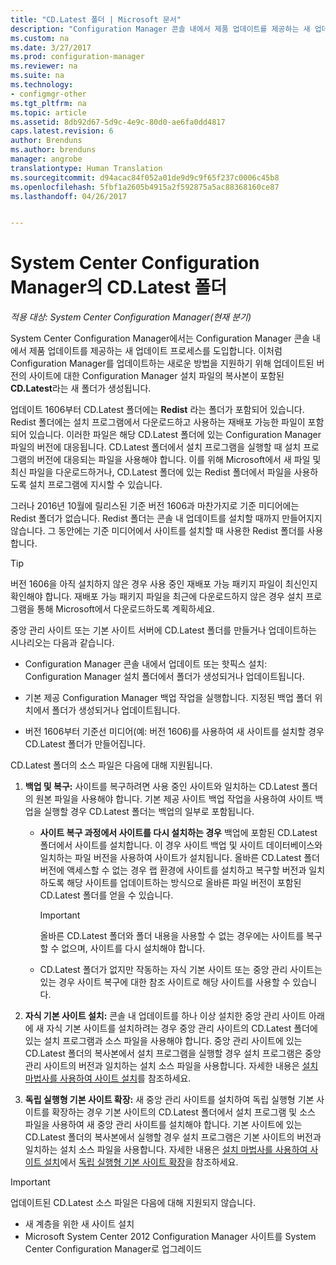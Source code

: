 ```yaml
---
title: "CD.Latest 폴더 | Microsoft 문서"
description: "Configuration Manager 콘솔 내에서 제품 업데이트를 제공하는 새 업데이트 프로세스에 대해 알아봅니다."
ms.custom: na
ms.date: 3/27/2017
ms.prod: configuration-manager
ms.reviewer: na
ms.suite: na
ms.technology:
- configmgr-other
ms.tgt_pltfrm: na
ms.topic: article
ms.assetid: 8db92d67-5d9c-4e9c-80d0-ae6fa0dd4817
caps.latest.revision: 6
author: Brenduns
ms.author: brenduns
manager: angrobe
translationtype: Human Translation
ms.sourcegitcommit: d94acac84f052a01de9d9c9f65f237c0006c45b8
ms.openlocfilehash: 5fbf1a2605b4915a2f592875a5ac88368160ce87
ms.lasthandoff: 04/26/2017


---
```

# <a name="the-cdlatest-folder-for-system-center-configuration-manager"></a>System Center Configuration Manager의 CD.Latest 폴더

*적용 대상: System Center Configuration Manager(현재 분기)*

System Center Configuration Manager에서는 Configuration Manager 콘솔 내에서 제품 업데이트를 제공하는 새 업데이트 프로세스를 도입합니다. 이처럼 Configuration Manager를 업데이트하는 새로운 방법을 지원하기 위해 업데이트된 버전의 사이트에 대한 Configuration Manager 설치 파일의 복사본이 포함된 **CD.Latest**라는 새 폴더가 생성됩니다.  

업데이트 1606부터 CD.Latest 폴더에는 **Redist** 라는 폴더가 포함되어 있습니다. Redist 폴더에는 설치 프로그램에서 다운로드하고 사용하는 재배포 가능한 파일이 포함되어 있습니다. 이러한 파일은 해당 CD.Latest 폴더에 있는 Configuration Manager 파일의 버전에 대응됩니다. CD.Latest 폴더에서 설치 프로그램을 실행할 때 설치 프로그램의 버전에 대응되는 파일을 사용해야 합니다. 이를 위해 Microsoft에서 새 파일 및 최신 파일을 다운로드하거나, CD.Latest 폴더에 있는 Redist 폴더에서 파일을 사용하도록 설치 프로그램에 지시할 수 있습니다.

그러나 2016년 10월에 릴리스된 기준 버전 1606과 마찬가지로 기준 미디어에는 Redist 폴더가 없습니다. Redist 폴더는 콘솔 내 업데이트를 설치할 때까지 만들어지지 않습니다. 그 동안에는 기준 미디어에서 사이트를 설치할 때 사용한 Redist 폴더를 사용합니다.  

> [!TIP]
> 버전 1606을 아직 설치하지 않은 경우 사용 중인 재배포 가능 패키지 파일이 최신인지 확인해야 합니다. 재배포 가능 패키지 파일을 최근에 다운로드하지 않은 경우 설치 프로그램을 통해 Microsoft에서 다운로드하도록 계획하세요.   

 중앙 관리 사이트 또는 기본 사이트 서버에 CD.Latest 폴더를 만들거나 업데이트하는 시나리오는 다음과 같습니다.  

-   Configuration Manager 콘솔 내에서 업데이트 또는 핫픽스 설치: Configuration Manager 설치 폴더에서 폴더가 생성되거나 업데이트됩니다.  

-   기본 제공 Configuration Manager 백업 작업을 실행합니다. 지정된 백업 폴더 위치에서 폴더가 생성되거나 업데이트됩니다.  

-  버전 1606부터 기준선 미디어(예: 버전 1606)를 사용하여 새 사이트를 설치할 경우 CD.Latest 폴더가 만들어집니다.

CD.Latest 폴더의 소스 파일은 다음에 대해 지원됩니다.  

1.  **백업 및 복구:** 사이트를 복구하려면 사용 중인 사이트와 일치하는 CD.Latest 폴더의 원본 파일을 사용해야 합니다. 기본 제공 사이트 백업 작업을 사용하여 사이트 백업을 실행할 경우 CD.Latest 폴더는 백업의 일부로 포함됩니다.

    -   **사이트 복구 과정에서 사이트를 다시 설치하는 경우** 백업에 포함된 CD.Latest 폴더에서 사이트를 설치합니다. 이 경우 사이트 백업 및 사이트 데이터베이스와 일치하는 파일 버전을 사용하여 사이트가 설치됩니다.  올바른 CD.Latest 폴더 버전에 액세스할 수 없는 경우 랩 환경에 사이트를 설치하고 복구할 버전과 일치하도록 해당 사이트를 업데이트하는 방식으로 올바른 파일 버전이 포함된 CD.Latest 폴더를 얻을 수 있습니다.

        > [!IMPORTANT]  
        >  올바른 CD.Latest 폴더와 폴더 내용을 사용할 수 없는 경우에는 사이트를 복구할 수 없으며, 사이트를 다시 설치해야 합니다.  

    -   CD.Latest 폴더가 없지만 작동하는 자식 기본 사이트 또는 중앙 관리 사이트는 있는 경우 사이트 복구에 대한 참조 사이트로 해당 사이트를 사용할 수 있습니다.  

2.  **자식 기본 사이트 설치:** 콘솔 내 업데이트를 하나 이상 설치한 중앙 관리 사이트 아래에 새 자식 기본 사이트를 설치하려는 경우 중앙 관리 사이트의 CD.Latest 폴더에 있는 설치 프로그램과 소스 파일을 사용해야 합니다. 중앙 관리 사이트에 있는 CD.Latest 폴더의 복사본에서 설치 프로그램을 실행할 경우 설치 프로그램은 중앙 관리 사이트의 버전과 일치하는 설치 소스 파일을 사용합니다. 자세한 내용은 [설치 마법사를 사용하여 사이트 설치](../../../core/servers/deploy/install/use-the-setup-wizard-to-install-sites.md)를 참조하세요.  

3.  **독립 실행형 기본 사이트 확장:** 새 중앙 관리 사이트를 설치하여 독립 실행형 기본 사이트를 확장하는 경우 기본 사이트의 CD.Latest 폴더에서 설치 프로그램 및 소스 파일을 사용하여 새 중앙 관리 사이트를 설치해야 합니다. 기본 사이트에 있는 CD.Latest 폴더의 복사본에서 실행할 경우 설치 프로그램은 기본 사이트의 버전과 일치하는 설치 소스 파일을 사용합니다. 자세한 내용은 [설치 마법사를 사용하여 사이트 설치](../../../core/servers/deploy/install/use-the-setup-wizard-to-install-sites.md)에서 [독립 실행형 기본 사이트 확장](../../../core/servers/deploy/install/use-the-setup-wizard-to-install-sites.md#bkmk_expand)을 참조하세요.

> [!IMPORTANT]  
>  업데이트된 CD.Latest 소스 파일은 다음에 대해 지원되지 않습니다.  
>   
>  -   새 계층을 위한 새 사이트 설치  
>  -   Microsoft System Center 2012 Configuration Manager 사이트를 System Center Configuration Manager로 업그레이드

